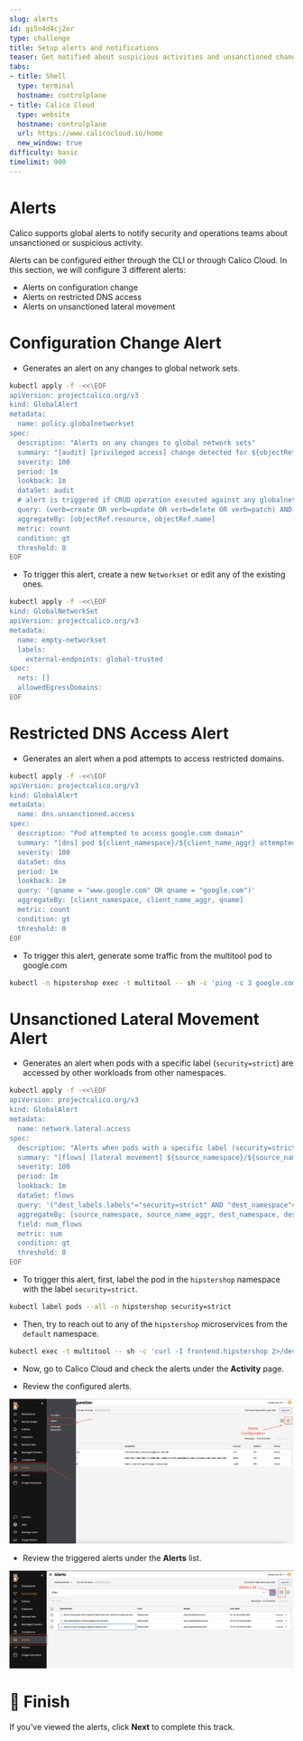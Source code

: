 ```yaml
---
slug: alerts
id: gi5n4d4cj2or
type: challenge
title: Setup alerts and notifications
teaser: Get notified about suspicious activities and unsanctioned changes in real-time
tabs:
- title: Shell
  type: terminal
  hostname: controlplane
- title: Calico Cloud
  type: website
  hostname: controlplane
  url: https://www.calicocloud.io/home
  new_window: true
difficulty: basic
timelimit: 900
---
```

Alerts
===============

Calico supports global alerts to notify security and operations teams about unsanctioned or suspicious activity.

Alerts can be configured either through the CLI or through Calico Cloud. In this section, we will configure 3 different alerts:

- Alerts on configuration change
- Alerts on restricted DNS access
- Alerts on unsanctioned lateral movement

Configuration Change Alert
===============
- Generates an alert on any changes to global network sets.

```bash
kubectl apply -f -<<\EOF
apiVersion: projectcalico.org/v3
kind: GlobalAlert
metadata:
  name: policy.globalnetworkset
spec:
  description: "Alerts on any changes to global network sets"
  summary: "[audit] [privileged access] change detected for ${objectRef.resource} ${objectRef.name}"
  severity: 100
  period: 1m
  lookback: 1m
  dataSet: audit
  # alert is triggered if CRUD operation executed against any globalnetworkset
  query: (verb=create OR verb=update OR verb=delete OR verb=patch) AND "objectRef.resource"=globalnetworksets
  aggregateBy: [objectRef.resource, objectRef.name]
  metric: count
  condition: gt
  threshold: 0
EOF
```

- To trigger this alert, create a new `Networkset` or edit any of the existing ones.

```bash
kubectl apply -f -<<\EOF
kind: GlobalNetworkSet
apiVersion: projectcalico.org/v3
metadata:
  name: empty-networkset
  labels:
    external-endpoints: global-trusted
spec:
  nets: []
  allowedEgressDomains:
EOF
```


Restricted DNS Access Alert
===============
- Generates an alert when a pod attempts to access restricted domains.

```bash
kubectl apply -f -<<\EOF
apiVersion: projectcalico.org/v3
kind: GlobalAlert
metadata:
  name: dns.unsanctioned.access
spec:
  description: "Pod attempted to access google.com domain"
  summary: "[dns] pod ${client_namespace}/${client_name_aggr} attempted to access '${qname}'"
  severity: 100
  dataSet: dns
  period: 1m
  lookback: 1m
  query: '(qname = "www.google.com" OR qname = "google.com")'
  aggregateBy: [client_namespace, client_name_aggr, qname]
  metric: count
  condition: gt
  threshold: 0
EOF
```

- To trigger this alert, generate some traffic from the multitool pod to google.com

```bash
kubectl -n hipstershop exec -t multitool -- sh -c 'ping -c 3 google.com'
```

Unsanctioned Lateral Movement Alert
===============

- Generates an alert when pods with a specific label (`security=strict`) are accessed by other workloads from other namespaces.

```bash
kubectl apply -f -<<\EOF
apiVersion: projectcalico.org/v3
kind: GlobalAlert
metadata:
  name: network.lateral.access
spec:
  description: "Alerts when pods with a specific label (security=strict) accessed by other workloads from other namespaces"
  summary: "[flows] [lateral movement] ${source_namespace}/${source_name_aggr} has accessed ${dest_namespace}/${dest_name_aggr} with label security=strict"
  severity: 100
  period: 1m
  lookback: 1m
  dataSet: flows
  query: '("dest_labels.labels"="security=strict" AND "dest_namespace"="hipstershop") AND "source_namespace"!="hipstershop" AND "proto"="tcp" AND (("action"="allow" AND ("reporter"="dst" OR "reporter"="src")) OR ("action"="deny" AND "reporter"="src"))'
  aggregateBy: [source_namespace, source_name_aggr, dest_namespace, dest_name_aggr]
  field: num_flows
  metric: sum
  condition: gt
  threshold: 0
EOF
  ````

- To trigger this alert, first, label the pod in the `hipstershop` namespace with the label `security=strict`.

```bash
kubectl label pods --all -n hipstershop security=strict
```

- Then, try to reach out to any of the `hipstershop` microservices from the `default` namespace.

```bash
kubectl exec -t multitool -- sh -c 'curl -I frontend.hipstershop 2>/dev/null | grep -i http'
```

- Now, go to Calico Cloud and check the alerts under the **Activity** page.

- Review the configured alerts.

![Image Description](../assets/alerts-configuration.png)

- Review the triggered alerts under the **Alerts** list.

![Image Description](../assets/alerts-list.png)

🏁 Finish
=========

If you've viewed the alerts, click **Next** to complete this track.

